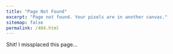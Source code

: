 ```yaml
---
title: "Page Not Found"
excerpt: "Page not found. Your pixels are in another canvas."
sitemap: false
permalink: /404.html
---
```


Shit! I missplaced this page...
